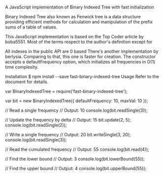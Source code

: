 A JavaScript implementation of Binary Indexed Tree with fast initialization

Binary Indexed Tree also known as Fenwick tree is a data structure providing efficient methods for calculation and manipulation of the prefix sums of a table of values.

This JavaScript implementation is based on the Top Coder article by boba5551. Most of the terms respect to the author's definition except for

All indexes in the public API are 0 based
There's another implementation by berlysia. Comparing to that, this one is faster for creation. The constructor accepts a defaultFrequency option, which initializes all frequencies in O(1) time complexity.

Installation
$ npm install --save fast-binary-indexed-tree
Usage
Refer to the document for details.

var BinaryIndexedTree = require('fast-binary-indexed-tree');

var bit = new BinaryIndexedTree({ defaultFrequency: 10, maxVal: 10 });

// Read a single frequency
// Output: 10
console.log(bit.readSingle(3));

// Update the frequency by delta
// Output: 15
bit.update(2, 5);
console.log(bit.readSingle(2));

// Write a single frequency
// Output: 20
bit.writeSingle(3, 20);
console.log(bit.readSingle(3));

// Read the cumulated frequency
// Output: 55
console.log(bit.read(4));

// Find the lower bound
// Output: 3
console.log(bit.lowerBound(55));

// Find the upper bound
// Output: 4
console.log(bit.upperBound(55));